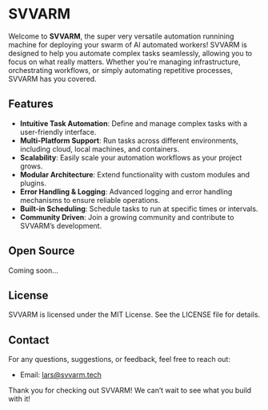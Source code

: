 # SVVARM

Welcome to **SVVARM**, the super very versatile automation runnining machine for deploying your swarm of AI automated workers! SVVARM is designed to help you automate complex tasks seamlessly, allowing you to focus on what really matters. Whether you're managing infrastructure, orchestrating workflows, or simply automating repetitive processes, SVVARM has you covered.

## Features

- **Intuitive Task Automation**: Define and manage complex tasks with a user-friendly interface.
- **Multi-Platform Support**: Run tasks across different environments, including cloud, local machines, and containers.
- **Scalability**: Easily scale your automation workflows as your project grows.
- **Modular Architecture**: Extend functionality with custom modules and plugins.
- **Error Handling & Logging**: Advanced logging and error handling mechanisms to ensure reliable operations.
- **Built-in Scheduling**: Schedule tasks to run at specific times or intervals.
- **Community Driven**: Join a growing community and contribute to SVVARM’s development.

## Open Source

Coming soon...

## License

SVVARM is licensed under the MIT License. See the LICENSE file for details.

## Contact

For any questions, suggestions, or feedback, feel free to reach out:

- Email: lars@svvarm.tech

Thank you for checking out SVVARM! We can’t wait to see what you build with it!
